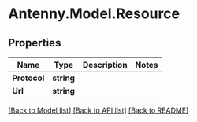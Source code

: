 # Antenny.Model.Resource
## Properties

Name | Type | Description | Notes
------------ | ------------- | ------------- | -------------
**Protocol** | **string** |  | 
**Url** | **string** |  | 

[[Back to Model list]](../README.md#documentation-for-models) [[Back to API list]](../README.md#documentation-for-api-endpoints) [[Back to README]](../README.md)

